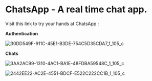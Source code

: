 # ChatsApp - A real time chat app.

Visit this link to try your hands at ChatsApp : 

**Authentication**

![30DD549F-911C-45E1-B3DE-754C5D35CDA7_1_105_c](https://user-images.githubusercontent.com/61904667/106520315-9c352280-6502-11eb-9726-b9df2c1be38b.jpeg)

**Chats**

![3AA2AC99-1310-4AC1-BA1E-48FDBA59548C_1_105_c](https://user-images.githubusercontent.com/61904667/106520318-9dfee600-6502-11eb-9bcd-b6ca357f286a.jpeg)

![2442EE22-AC2E-4551-BDCF-E522C222CC1B_1_105_c](https://user-images.githubusercontent.com/61904667/106520321-9f301300-6502-11eb-9edf-cea8695cc3b7.jpeg)

